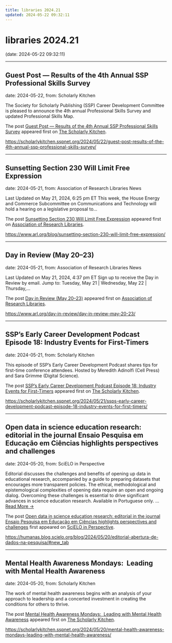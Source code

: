 ```yaml
---
title: libraries 2024.21
updated: 2024-05-22 09:32:11
---
```


# libraries 2024.21

(date: 2024-05-22 09:32:11)

---

## Guest Post — Results of the 4th Annual SSP Professional Skills Survey

date: 2024-05-22, from: Scholarly Kitchen

<p>The Society for Scholarly Publishing (SSP) Career Development Committee is pleased to announce the 4th annual Professional Skills Survey and updated Professional Skills Map.</p>
<p>The post <a href="https://scholarlykitchen.sspnet.org/2024/05/22/guest-post-results-of-the-4th-annual-ssp-professional-skills-survey/">Guest Post &#8212; Results of the 4th Annual SSP Professional Skills Survey</a> appeared first on <a href="https://scholarlykitchen.sspnet.org">The Scholarly Kitchen</a>.</p>
 

<https://scholarlykitchen.sspnet.org/2024/05/22/guest-post-results-of-the-4th-annual-ssp-professional-skills-survey/>

---

## Sunsetting Section 230 Will Limit Free Expression

date: 2024-05-21, from: Association of Research Libraries News

<p>Last Updated on May 21, 2024, 6:25 pm ET This week, the House Energy and Commerce Subcommittee on Communications and Technology will hold a hearing on a legislative proposal to...</p>
<p>The post <a href="https://www.arl.org/blog/sunsetting-section-230-will-limit-free-expression/">Sunsetting Section 230 Will Limit Free Expression</a> appeared first on <a href="https://www.arl.org">Association of Research Libraries</a>.</p>
 

<https://www.arl.org/blog/sunsetting-section-230-will-limit-free-expression/>

---

## Day in Review (May 20–23)

date: 2024-05-21, from: Association of Research Libraries News

<p>Last Updated on May 21, 2024, 4:37 pm ET Sign up to receive the Day in Review by email. Jump to: Tuesday, May 21 &#124; Wednesday, May 22 &#124; Thursday,...</p>
<p>The post <a href="https://www.arl.org/day-in-review/day-in-review-may-20-23/">Day in Review (May 20–23)</a> appeared first on <a href="https://www.arl.org">Association of Research Libraries</a>.</p>
 

<https://www.arl.org/day-in-review/day-in-review-may-20-23/>

---

## SSP’s Early Career Development Podcast Episode 18: Industry Events for First-Timers

date: 2024-05-21, from: Scholarly Kitchen

<p>This episode of SSP’s Early Career Development Podcast shares tips for first-time conference attendees. Hosted by Meredith Adinolfi (Cell Press) and Sara Grimme (Digital Science).</p>
<p>The post <a href="https://scholarlykitchen.sspnet.org/2024/05/21/ssps-early-career-development-podcast-episode-18-industry-events-for-first-timers/">SSP&#8217;s Early Career Development Podcast Episode 18: Industry Events for First-Timers</a> appeared first on <a href="https://scholarlykitchen.sspnet.org">The Scholarly Kitchen</a>.</p>
 

<https://scholarlykitchen.sspnet.org/2024/05/21/ssps-early-career-development-podcast-episode-18-industry-events-for-first-timers/>

---

## Open data in science education research: editorial in the journal Ensaio Pesquisa em Educação em Ciências highlights perspectives and challenges

date: 2024-05-20, from: SciELO in Perspective

<p>Editorial discusses the challenges and benefits of opening up data in educational research, accompanied by a guide to preparing datasets that encourages more transparent policies. The ethical, methodological and epistemological complexities of opening data require an open and ongoing dialog. Overcoming these challenges is essential to drive significant advances in science education research. Available in Portuguese only. <span class="ellipsis">&#8230;</span> <span class="more-link-wrap"><a href="https://humanas.blog.scielo.org/blog/2024/05/20/editorial-abertura-de-dados-na-pesquisa/#new_tab" class="more-link"><span>Read More &#8594;</span></a></span></p>
<p>The post <a href="https://humanas.blog.scielo.org/blog/2024/05/20/editorial-abertura-de-dados-na-pesquisa/#new_tab">Open data in science education research: editorial in the journal Ensaio Pesquisa em Educação em Ciências highlights perspectives and challenges</a> first appeared on <a href="https://blog.scielo.org/en">SciELO in Perspective</a>.</p> 

<https://humanas.blog.scielo.org/blog/2024/05/20/editorial-abertura-de-dados-na-pesquisa/#new_tab>

---

## Mental Health Awareness Mondays:  Leading with Mental Health Awareness

date: 2024-05-20, from: Scholarly Kitchen

<p>The work of mental health awareness begins with an analysis of your approach to leadership and a concerted investment in creating the conditions for others to thrive.</p>
<p>The post <a href="https://scholarlykitchen.sspnet.org/2024/05/20/mental-health-awareness-mondays-leading-with-mental-health-awareness/">Mental Health Awareness Mondays:  Leading with Mental Health Awareness</a> appeared first on <a href="https://scholarlykitchen.sspnet.org">The Scholarly Kitchen</a>.</p>
 

<https://scholarlykitchen.sspnet.org/2024/05/20/mental-health-awareness-mondays-leading-with-mental-health-awareness/>

